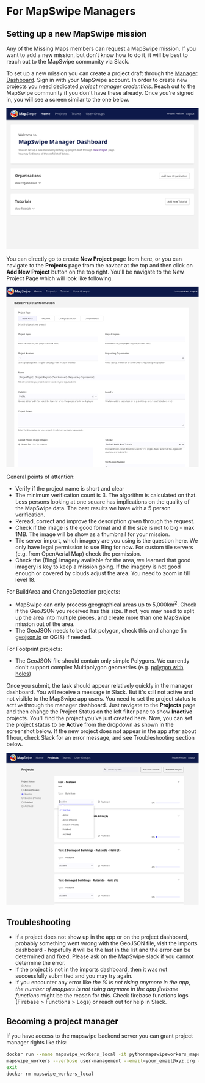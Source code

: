 # For MapSwipe Managers

## Setting up a new MapSwipe mission 
Any of the Missing Maps members can request a MapSwipe mission. If you want to add a new mission, but don't know how to do it, it will be best to reach out to the MapSwipe community via Slack.

To set up a new mission you can create a project draft through the [Manager Dashboard](https://dev.mapswipe.org/manager_dashboard/). Sign in with your MapSwipe account. In order to create new projects you need dedicated *project manager credentials*. Reach out to the MapSwipe community if you don't have these already. Once you're signed in, you will see a screen similar to the one below.

![Manager Dashboard](_static/img/manager_dashboard_screenshot.png)

You can directly go to create **New Project** page from here, or you can navigate to the **Projects** page from the navbar at the top and then click on **Add New Project** button on the top right. You'll be navigate to the New Project Page which will look like following.

![Project Import Form](_static/img/manager_dashboard_create_screenshot.png)

General points of attention: 
* Verify if the project name is short and clear
* The minimum verification count is 3. The algorithm is calculated on that. Less persons looking at one square has implications on the quality of the MapSwipe data. The best results we have with a 5 person verification.
* Reread, correct and improve the description given through the request.
* Check if the image is the good format and if the size is not to big - max 1MB. The image will be show as a thumbnail for your mission.
* Tile server import, which imagery are you using is the question here. We only have legal permission to use Bing for now. For custom tile servers (e.g. from OpenAerial Map) check the permission.
* Check the (Bing) imagery available for the area, we learned that good imagery is key to keep a mission going. If the imagery is not good enough or covered by clouds adjust the area. You need to zoom in till level 18. 

For BuildArea and ChangeDetection projects:
* MapSwipe can only process geographical areas up to 5,000km<sup>2</sup>. Check if the GeoJSON you received has this size. If not, you may need to split up the area into multiple pieces, and create more than one MapSwipe mission out of the area.
* The GeoJSON needs to be a flat polygon, check this and change (in [geojson.io](https://geojson.io) or QGIS) if needed.

For Footprint projects:
* The GeoJSON file should contain only simple Polygons. We currently don't support complex Multipolygon geometries (e.g. [polygon with holes](https://developers.google.com/maps/documentation/javascript/examples/polygon-hole)) 

Once you submit, the task should appear relatively quickly in the manager dashboard. You will receive a message in Slack. 
But it's still not active and not visible to the MapSwipe app users. 
You need to set the project status to `active` through the manager dashboard. Just navigate to the **Projects** page and then change the Project Status on the left filter pane to show **Inactive** projects. You'll find the project you've just created here. Now, you can set the project status to be **Active** from the dropdown as shown in the screenshot below.
If the new project does not appear in the app after about 1 hour, check Slack for an error message, and see Troubleshooting section below.

![Project Management](_static/img/manager_dashboard_manage_screenshot.png)
 
## Troubleshooting
* If a project does not show up in the app or on the project dashboard, probably something went wrong with the GeoJSON file, visit the imports dashboard - hopefully it will be the last in the list and the error can be determined and fixed. Please ask on the MapSwipe slack if you cannot determine the error.
* If the project is not in the imports dashboard, then it was not successfully submitted and you may try again.
* If you encounter any error like *the % is not rising anymore in the app*, *the number of mappers is not rising anymore in the app* *firebase functions* might be the reason for this. Check firebase functions logs (Firebase > Functions > Logs) or reach out for help in Slack.


## Becoming a project manager

If you have access to the mapswipe backend server you can grant project manager rights like this:

```bash
docker run --name mapswipe_workers_local -it pythonmapswipeworkers_mapswipe_workers  bash`
mapswipe_workers --verbose user-management --email=your_email@xyz.org --manager=true
exit
docker rm mapswipe_workers_local
```

